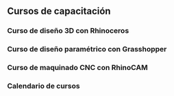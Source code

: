 ## Cursos de capacitación

### Curso de diseño 3D con Rhinoceros

### Curso de diseño paramétrico con Grasshopper

### Curso de maquinado CNC con RhinoCAM

### Calendario de cursos
